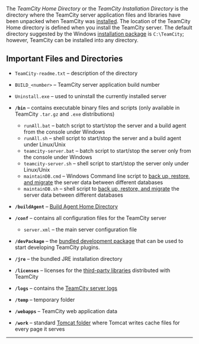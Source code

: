 [//]: # (title: TeamCity Home Directory)
[//]: # (auxiliary-id: TeamCity Home Directory)


The _TeamCity Home Directory_ or the _TeamCity Installation Directory_ is the directory where the TeamCity server application files and libraries have been unpacked when TeamCity was [installed](installing-and-configuring-the-teamcity-server.md#Installing+TeamCity+Server). The location of the TeamCity Home directory is defined when you install the TeamCity server. The default directory suggested by the Windows [installation package](installing-and-configuring-the-teamcity-server.md#Installing+TeamCity+Server) is `C:\TeamCity`; however, TeamCity can be installed into any directory.

## Important Files and Directories

* `TeamCity-readme.txt` – description of the directory
* `BUILD_<number>` – TeamCity server application build number
* `Uninstall.exe` – used to uninstall the currently installed server

* __`/bin`__ – contains executable binary files and scripts (only available in TeamCity `.tar.gz` and `.exe` distributions)
     * `runAll.bat` – batch script to start/stop the server and a build agent from the console under Windows
     * `runAll.sh` – shell script to start/stop the server and a build agent under Linux/Unix
     * `teamcity-server.bat` – batch script to start/stop the server only from the console under Windows
     * `teamcity-server.sh` – shell script to start/stop the server only under Linux/Unix
     * `maintainDB.cmd` – Windows Command line script to [back up, restore, and migrate](creating-backup-via-maintaindb-command-line-tool.md) the server data between different databases
     * `maintainDB.sh` – shell script to [back up, restore, and migrate](creating-backup-via-maintaindb-command-line-tool.md) the server data between different databases
* __`/buildAgent`__ – [Build Agent Home Directory](agent-home-directory.md)
* __`/conf`__ – contains all configuration files for the TeamCity server 
    * `server.xml` – the main server configuration file
* __`/devPackage`__ – the [bundled development package](https://plugins.jetbrains.com/docs/teamcity/bundled-development-package.html) that can be used to start developing TeamCity plugins.
* __`/jre`__ – the bundled JRE installation directory
* __`/licenses`__ – licenses for the [third-party libraries](third-party-license-agreements.md) distributed with TeamCity
* __`/logs`__ – contains the [TeamCity server logs](teamcity-server-logs.md)
* __`/temp`__ – temporary folder
* __`/webapps`__ – TeamCity web application data
* __`/work`__ – standard [Tomcat folder](http://tomcat.apache.org/tomcat-7.0-doc/config/host.html#Standard_Implementation) where Tomcat writes cache files for every page it serves

__ __